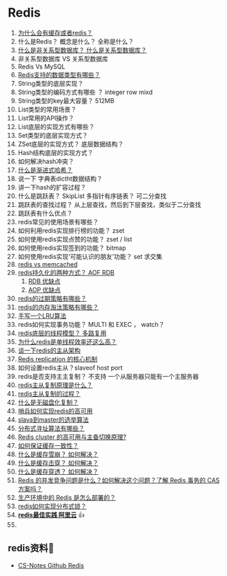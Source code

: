 # Redis

1. [为什么会有缓存或者redis？](https://github.com/doocs/advanced-java/blob/main/docs/high-concurrency/why-cache.md)
2. 什么是Redis？ 概念是什么？ 全称是什么？ 
3. [什么是非关系型数据库？ 什么是关系型数据库？](https://blog.csdn.net/clover_lily/article/details/79991300)
4. 非关系型数据库 VS 关系型数据库
5. Redis Vs MySQL
6. [Redis支持的数据类型有哪些？](https://github.com/doocs/advanced-java/blob/main/docs/high-concurrency/redis-data-types.md)
7. String类型的底层实现？
8. String类型的编码方式有哪些 ？ integer row mixd
9. String类型的key最大容量？ 512MB
10. List类型的常用场景？
11. List常用的API操作？
12. List底层的实现方式有哪些？
13. Set类型的底层实现方式？
14. ZSet底层的实现方式？ 底层数据结构？
15. Hash结构底层的实现方式？
16. 如何解决hash冲突？
17. [什么是渐进式哈希？](https://github.com/doocs/advanced-java/blob/main/docs/high-concurrency/redis-rehash.md)
18. 说一下 字典表dictht数据结构？
19. 讲一下hash的扩容过程？
20. 什么是跳跃表？ SkipList 多指针有序链表？ 可二分查找
21. 跳跃表的查找过程？ 从上层查找，然后到下层查找，类似于二分查找
22. 跳跃表有什么优点？
23. redis常见的使用场景有哪些？
24. 如何利用redis实现排行榜的功能？ zset
25. 如何使用redis实现点赞的功能？ zset / list
26. 如何使用redis实现签到的功能？ bitmap
27. 如何使用redis实现‘可能认识的朋友’功能？ set 求交集
28. [redis vs memcached](https://github.com/doocs/advanced-java/blob/main/docs/high-concurrency/redis-single-thread-model.md#redis-和-memcached-有啥区别)
29. [redis持久化的两种方式？ AOF RDB](https://github.com/doocs/advanced-java/blob/main/docs/high-concurrency/redis-persistence.md#redis-持久化的两种方式)
    1. [RDB 优缺点](https://github.com/doocs/advanced-java/blob/main/docs/high-concurrency/redis-persistence.md#rdb-优缺点)
    2. [AOP 优缺点](https://github.com/doocs/advanced-java/blob/main/docs/high-concurrency/redis-persistence.md#aof-优缺点)  
30. [redis的过期策略有哪些？](https://github.com/doocs/advanced-java/blob/main/docs/high-concurrency/redis-expiration-policies-and-lru.md#redis-过期策略)
31. [redis的内存淘汰策略有哪些？](https://github.com/doocs/advanced-java/blob/main/docs/high-concurrency/redis-expiration-policies-and-lru.md#内存淘汰机制) 
32. [手写一个LRU算法](https://github.com/doocs/advanced-java/blob/main/docs/high-concurrency/redis-expiration-policies-and-lru.md#手写一个-lru-算法)
33. redis如何实现事务功能？ MULTI 和 EXEC ， watch？
34. [redis底层的线程模型？ 多路复用  ](https://github.com/doocs/advanced-java/blob/main/docs/high-concurrency/redis-single-thread-model.md#redis-的线程模型)
35. [为什么redis是单线程效率还这么高？](https://github.com/doocs/advanced-java/blob/main/docs/high-concurrency/redis-single-thread-model.md#redis-的线程模型)
36. [谈一下redis的主从架构](https://github.com/doocs/advanced-java/blob/main/docs/high-concurrency/redis-expiration-policies-and-lru.md#手写一个-lru-算法)
37. [Redis replication 的核心机制](https://github.com/doocs/advanced-java/blob/main/docs/high-concurrency/redis-master-slave.md#redis-replication-的核心机制)
38. 如何设置redis主从？slaveof host port 
39. redis是否支持主主复制？ 不支持 一个从服务器只能有一个主服务器
40. [redis主从复制原理是什么？](https://github.com/doocs/advanced-java/blob/main/docs/high-concurrency/redis-master-slave.md#redis-主从复制的核心原理)
41. [redis主从复制的过程？](https://github.com/doocs/advanced-java/blob/main/docs/high-concurrency/redis-master-slave.md#复制的完整流程)
42. [什么是无磁盘化复制？](https://github.com/doocs/advanced-java/blob/main/docs/high-concurrency/redis-master-slave.md#无磁盘化复制)
43. [哨兵如何实现redis的高可用](https://github.com/doocs/advanced-java/blob/main/docs/high-concurrency/redis-sentinel.md#redis-哨兵集群实现高可用)
44. [slava到master的选举算法](https://github.com/doocs/advanced-java/blob/main/docs/high-concurrency/redis-sentinel.md#slave-master-选举算法)
45. [分布式寻址算法有哪些？](https://github.com/doocs/advanced-java/blob/main/docs/high-concurrency/redis-cluster.md#分布式寻址算法)
46. [Redis cluster 的高可用与主备切换原理?](https://github.com/doocs/advanced-java/blob/main/docs/high-concurrency/redis-cluster.md#redis-cluster-的高可用与主备切换原理)
47. [如何保证缓存一致性？](https://github.com/doocs/advanced-java/blob/main/docs/high-concurrency/redis-consistence.md)
48. [什么是缓存雪崩？ 如何解决？](https://github.com/doocs/advanced-java/blob/main/docs/high-concurrency/redis-caching-avalanche-and-caching-penetration.md#缓存雪崩)
49. [什么是缓存击穿？ 如何解决？](https://github.com/doocs/advanced-java/blob/main/docs/high-concurrency/redis-caching-avalanche-and-caching-penetration.md#缓存击穿)
50. [什么是缓存穿透？ 如何解决？](https://github.com/doocs/advanced-java/blob/main/docs/high-concurrency/redis-caching-avalanche-and-caching-penetration.md#缓存穿透)
51. [Redis 的并发竞争问题是什么？如何解决这个问题？了解 Redis 事务的 CAS 方案吗？](https://github.com/doocs/advanced-java/blob/main/docs/high-concurrency/redis-cas.md)
52. [生产环境中的 Redis 是怎么部署的？](https://github.com/doocs/advanced-java/blob/main/docs/high-concurrency/redis-production-environment.md)
53. [redis如何实现分布式锁？](https://github.com/doocs/advanced-java/blob/main/docs/distributed-system/distributed-lock-redis-vs-zookeeper.md#redis-分布式锁)
54. [**redis最佳实践  阿里云**](https://help.aliyun.com/document_detail/26365.html) 👍
55. 


## redis资料💾
- [CS-Notes Github Redis](https://github.com/CyC2018/CS-Notes/blob/master/notes/Redis.md) 
